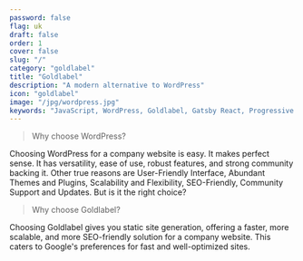 ```yaml
---
password: false
flag: uk
draft: false
order: 1
cover: false
slug: "/"
category: "goldlabel"
title: "Goldlabel"
description: "A modern alternative to WordPress"
icon: "goldlabel"
image: "/jpg/wordpress.jpg"
keywords: "JavaScript, WordPress, Goldlabel, Gatsby React, Progressive Web App, MUI"
---
```


> Why choose WordPress?

Choosing WordPress for a company website is easy. It makes perfect sense. It has versatility, ease of use, robust features, and strong community backing it. Other true reasons are User-Friendly Interface, Abundant Themes and Plugins, Scalability and Flexibility, SEO-Friendly, Community Support and Updates.  But is it the right choice?

> Why choose Goldlabel?

Choosing Goldlabel gives you static site generation, offering a faster, more scalable, and more SEO-friendly solution for a company website. This caters to Google's preferences for fast and well-optimized sites. 
